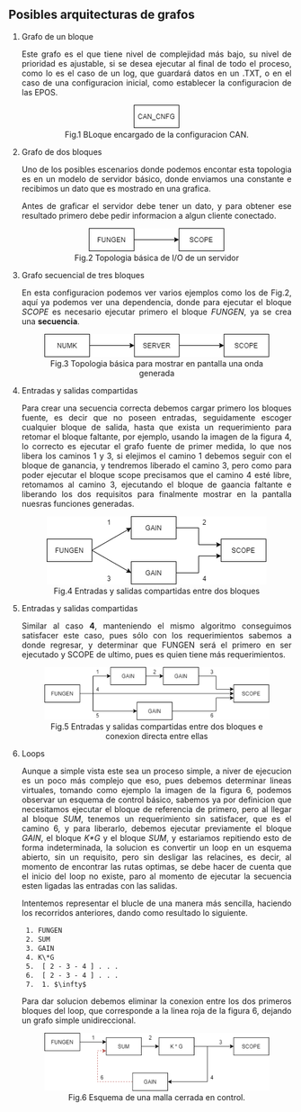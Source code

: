 
## Posibles arquitecturas de grafos
1. Grafo de un bloque <div style="text-align: justify"> 
   
   Este grafo es el que tiene nivel de complejidad más bajo, su nivel de prioridad es ajustable, si se desea ejecutar al final de todo el proceso, como lo es el caso de un log, que guardará datos en un .TXT, o en el caso de una configuracion inicial, como establecer la configuracion de las EPOS.

    <figure align="center">
        <img src="res/CAN_CNFG.png" /> <br>
        <figcaption>Fig.1 BLoque encargado de la configuracion CAN.</figcaption>
    </figure>
    
</div>
   

2. Grafo de dos bloques<div style="text-align: justify">

    Uno de los posibles escenarios donde podemos encontar esta topologia es en un modelo de servidor básico, donde enviamos una constante e recibimos un dato que es mostrado en una grafica.

    Antes de graficar el servidor debe tener un dato, y para obtener ese resultado primero debe pedir informacion a algun cliente conectado.

    <figure align="center">
        <img src="res/FUNGEN_SCOPE.png" />
        <figcaption>Fig.2 Topologia básica de I/O de un servidor </figcaption>
    </figure>
   </div>

3. Grafo secuencial de tres bloques <div style="text-align: justify">
    En esta configuracion podemos ver varios ejemplos como los de Fig.2, aquí ya podemos ver una dependencia, donde para ejecutar el bloque *SCOPE* es necesario ejecutar primero el bloque *FUNGEN*, ya se crea una **secuencia**.

    <figure align="center">
        <img src="res/NUMK_SERVER_SCOPE.png" />
        <figcaption>Fig.3 Topologia básica para mostrar en pantalla una onda generada</figcapton>
    </figure>
   </div>

4. Entradas y salidas compartidas <div style="text-align: justify">
   
    Para crear una secuencia correcta debemos cargar primero los bloques fuente, es decir que no poseen entradas, seguidamente escoger cualquier bloque de salida, hasta que exista un requerimiento para retomar el bloque faltante, por ejemplo, usando la imagen de la figura 4, lo correcto es ejecutar el grafo fuente de primer medida, lo que nos libera los caminos 1 y 3, si elejimos el camino 1 debemos seguir con el bloque de ganancia, y tendremos liberado el camino 3, pero como para poder ejecutar el bloque scope precisamos que el camino 4 esté libre, retomamos al camino 3, ejecutando el bloque de gaancia faltante e liberando los dos requisitos para finalmente mostrar en la pantalla nuesras funciones generadas.

    <figure align="center">
        <img src="res/OUT_IN_SHARED.png" />
        <figcaption>Fig.4 Entradas y salidas compartidas entre dos bloques</figcapton>
    </figure>
   </div>

5. Entradas y salidas compartidas <div style="text-align: justify">
   
   Similar al caso **4**, manteniendo el mismo algoritmo conseguimos satisfacer este caso, pues sólo con los requerimientos sabemos a donde regresar, y determinar que FUNGEN será el primero en ser ejecutado y SCOPE de ultimo, pues es quien tiene más requerimientos.

    <figure align="center">
        <img src="res/OUT_IN_SHARED_DIRECT.png" />
        <figcaption>Fig.5 Entradas y salidas compartidas entre dos bloques e conexion directa entre ellas </figcapton>
    </figure>
   </div>

6. Loops <div style="text-align: justify">
   
   Aunque a simple vista este sea un proceso simple, a niver de ejecucion es un poco más complejo que eso, pues debemos determinar lineas virtuales, tomando como ejemplo la imagen de la figura 6, podemos observar un esquema de control básico, sabemos ya por definicion que necesitamos ejecutar el bloque de referencia de primero, pero al llegar al bloque *SUM*, tenemos un requerimiento sin satisfacer, que es el camino 6, y para liberarlo, debemos ejecutar previamente el bloque *GAIN*, el bloque *K\*G* y el bloque *SUM*, y estariamos repitiendo esto de forma indeterminada, la solucion es convertir un loop en un esquema abierto, sin un requisito, pero sin desligar las relacines, es decir, al momento de encontrar las rutas optimas, se debe hacer de cuenta que el inicio del loop no existe, paro al momento de ejecutar la secuencia esten ligadas las entradas con las salidas.

   Intentemos representar el blucle de una manera más sencilla, haciendo los recorridos anteriores, dando como resultado lo siguiente.

        1. FUNGEN 
        2. SUM 
        3. GAIN
        4. K\*G
        5.  [ 2 - 3 - 4 ] . . .
        6.  [ 2 - 3 - 4 ] . . .
        7.  1. $\infty$

    Para dar solucion debemos eliminar la conexion entre los dos primeros bloques del loop, que corresponde a la linea roja de la figura 6, dejando un grafo simple unidireccional.

    <figure align="center">
        <img src="res/LOOP_KG.png" />
        <figcaption>Fig.6 Esquema de una malla cerrada en control. </figcapton>
    </figure>
   </div>







